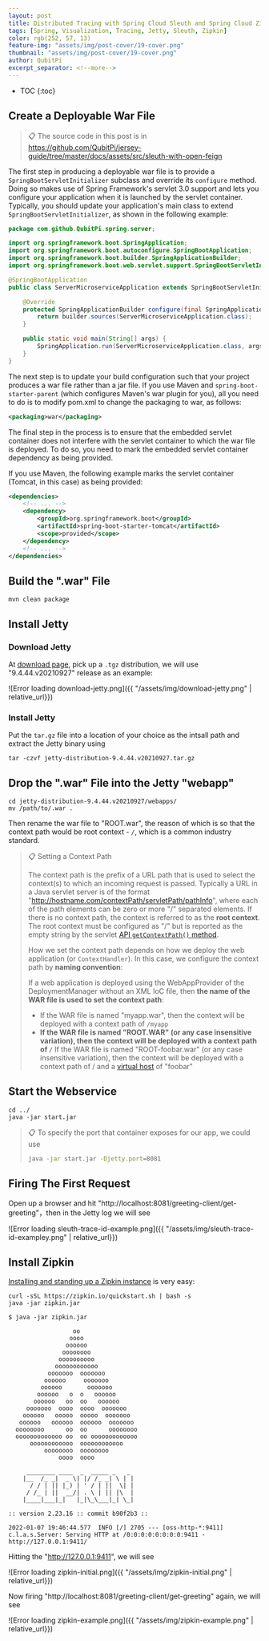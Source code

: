 ```yaml
---
layout: post
title: Distributed Tracing with Spring Cloud Sleuth and Spring Cloud Zipkin
tags: [Spring, Visualization, Tracing, Jetty, Sleuth, Zipkin]
color: rgb(252, 57, 13)
feature-img: "assets/img/post-cover/19-cover.png"
thumbnail: "assets/img/post-cover/19-cover.png"
author: QubitPi
excerpt_separator: <!--more-->
---
```


<!--more-->

* TOC
{:toc}
  
## Create a Deployable War File

> 📋 The source code in this post is in
> https://github.com/QubitPi/jersey-guide/tree/master/docs/assets/src/sleuth-with-open-feign

The first step in producing a deployable war file is to provide a `SpringBootServletInitializer` subclass and override
its `configure` method. Doing so makes use of Spring Framework's servlet 3.0 support and lets you configure your
application when it is launched by the servlet container. Typically, you should update your application's main class to
extend `SpringBootServletInitializer`, as shown in the following example:

```java
package com.github.QubitPi.spring.server;

import org.springframework.boot.SpringApplication;
import org.springframework.boot.autoconfigure.SpringBootApplication;
import org.springframework.boot.builder.SpringApplicationBuilder;
import org.springframework.boot.web.servlet.support.SpringBootServletInitializer;

@SpringBootApplication
public class ServerMicroserviceApplication extends SpringBootServletInitializer {

    @Override
    protected SpringApplicationBuilder configure(final SpringApplicationBuilder builder) {
        return builder.sources(ServerMicroserviceApplication.class);
    }

    public static void main(String[] args) {
        SpringApplication.run(ServerMicroserviceApplication.class, args);
    }
}
```

The next step is to update your build configuration such that your project produces a war file rather than a jar file.
If you use Maven and `spring-boot-starter-parent` (which configures Maven's war plugin for you), all you need to do is
to modify pom.xml to change the packaging to war, as follows:

```xml
<packaging>war</packaging>
```

The final step in the process is to ensure that the embedded servlet container does not interfere with the servlet
container to which the war file is deployed. To do so, you need to mark the embedded servlet container dependency as
being provided.

If you use Maven, the following example marks the servlet container (Tomcat, in this case) as being provided:

```xml
<dependencies>
    <!-- ... -->
    <dependency>
        <groupId>org.springframework.boot</groupId>
        <artifactId>spring-boot-starter-tomcat</artifactId>
        <scope>provided</scope>
    </dependency>
    <!-- ... -->
</dependencies>
```

## Build the ".war" File

    mvn clean package

## Install Jetty

### Download Jetty

At [download page](https://www.eclipse.org/jetty/download.php), pick up a `.tgz` distribution, we will use
"9.4.44.v20210927" release as an example:

![Error loading download-jetty.png]({{ "/assets/img/download-jetty.png" | relative_url}})

### Install Jetty

Put the `tar.gz` file into a location of your choice as the intsall path and extract the Jetty binary using 

    tar -czvf jetty-distribution-9.4.44.v20210927.tar.gz

## Drop the ".war" File into the Jetty "webapp"

    cd jetty-distribution-9.4.44.v20210927/webapps/
    mv /path/to/.war .

Then rename the war file to "ROOT.war", the reason of which is so that the context path would be root context - `/`,
which is a common industry standard.

> 📋 Setting a Context Path
> 
> The context path is the prefix of a URL path that is used to select the context(s) to which an incoming request is
> passed. Typically a URL in a Java servlet server is of the format
> "http://hostname.com/contextPath/servletPath/pathInfo", where each of the path elements can be zero or more "/"
> separated elements. If there is no context path, the context is referred to as the **root context**. The root context
> must be configured as "/" but is reported as the empty string by the servlet
> [API `getContextPath()` method](https://www.eclipse.org/jetty/).
> 
> How we set the context path depends on how we deploy the web application (or `ContextHandler`). In this case, we
> configure the context path by **naming convention**:
> 
> If a web application is deployed using the WebAppProvider of the DeploymentManager without an XML IoC file, then **the
> name of the WAR file is used to set the context path**:
>
> * If the WAR file is named "myapp.war", then the context will be deployed with a context path of `/myapp`
> * **If the WAR file is named "ROOT.WAR" (or any case insensitive variation), then the context will be deployed with a
>   context path of `/`**
> If the WAR file is named "ROOT-foobar.war" (or any case insensitive variation), then the context will be deployed with
> a context path of / and a
> [virtual host](https://www.eclipse.org/jetty/documentation/jetty-9/index.html#configuring-virtual-hosts) of "foobar"

## Start the Webservice

    cd ../
    java -jar start.jar

> 📋 To specify the port that container exposes for our app, we could use
> 
> ```bash
> java -jar start.jar -Djetty.port=8081
> ```

## Firing The First Request

Open up a browser and hit "http://localhost:8081/greeting-client/get-greeting"，then in the Jetty log we will see

![Error loading sleuth-trace-id-example.png]({{ "/assets/img/sleuth-trace-id-exampley.png" | relative_url}})

## Install Zipkin

[Installing and standing up a Zipkin instance](https://zipkin.io/pages/quickstart.html) is very easy:

    curl -sSL https://zipkin.io/quickstart.sh | bash -s
    java -jar zipkin.jar

```
$ java -jar zipkin.jar

                  oo
                 oooo
                oooooo
               oooooooo
              oooooooooo
             oooooooooooo
           ooooooo  ooooooo
          oooooo     ooooooo
         oooooo       ooooooo
        oooooo   o  o   oooooo
       oooooo   oo  oo   oooooo
     ooooooo  oooo  oooo  ooooooo
    oooooo   ooooo  ooooo  ooooooo
   oooooo   oooooo  oooooo  ooooooo
  oooooooo      oo  oo      oooooooo
  ooooooooooooo oo  oo ooooooooooooo
      oooooooooooo  oooooooooooo
          oooooooo  oooooooo
              oooo  oooo

     ________ ____  _  _____ _   _
    |__  /_ _|  _ \| |/ /_ _| \ | |
      / / | || |_) | ' / | ||  \| |
     / /_ | ||  __/| . \ | || |\  |
    |____|___|_|   |_|\_\___|_| \_|

:: version 2.23.16 :: commit b90f2b3 ::

2022-01-07 19:46:44.577  INFO [/] 2705 --- [oss-http-*:9411] c.l.a.s.Server: Serving HTTP at /0:0:0:0:0:0:0:0:9411 - http://127.0.0.1:9411/
```

Hitting the "http://127.0.0.1:9411", we will see

![Error loading zipkin-initial.png]({{ "/assets/img/zipkin-initial.png" | relative_url}})

Now firing "http://localhost:8081/greeting-client/get-greeting" again, we will see 

![Error loading zipkin-example.png]({{ "/assets/img/zipkin-example.png" | relative_url}})
